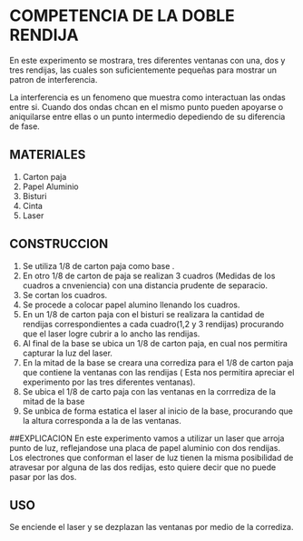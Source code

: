 # COMPETENCIA DE LA DOBLE RENDIJA

En este experimento se mostrara, tres diferentes ventanas con una, dos y tres rendijas, las cuales son suficientemente pequeñas para mostrar un patron de interferencia. 

La interferencia es un fenomeno que muestra como interactuan las ondas entre si. Cuando dos ondas chcan en el mismo punto pueden apoyarse o aniquilarse entre ellas o un punto intermedio depediendo de su diferencia de fase.

## MATERIALES

1. Carton paja 
2. Papel Aluminio 
3. Bisturi
4. Cinta
5. Laser

## CONSTRUCCION 

1. Se utiliza 1/8 de carton paja como base .
2. En otro 1/8 de carton de paja se realizan 3 cuadros (Medidas de los cuadros a cnveniencia) con una distancia prudente de separacio.
3. Se cortan los cuadros.
4. Se procede a colocar papel alumino llenando los cuadros.
5. En un 1/8 de carton paja con el bisturi se realizara la cantidad de rendijas correspondientes a cada cuadro(1,2 y 3 rendijas) procurando que el laser logre cubrir a lo ancho las rendijas.
6. Al final de la base se ubica un 1/8 de carton paja, en cual nos permitira capturar la luz del laser.
7. En la mitad de la base se creara una corrediza para el 1/8 de carton paja que contiene la ventanas con las rendijas ( Esta nos permitira apreciar el experimento por las tres diferentes ventanas).
8. Se ubica el 1/8 de carto paja con las ventanas en la corrrediza de la mitad de la base
9. Se unbica de forma estatica el laser al inicio de la base, procurando que la altura corresponda a la de las ventanas.

##EXPLICACION
En este experimento vamos a utilizar un laser que arroja punto de luz, reflejandose una placa de papel aluminio con dos rendijas. Los electrones que conforman el laser de luz tienen la misma posibilidad de atravesar por alguna de las dos redijas, esto quiere decir que no puede pasar por las dos.


## USO 

Se enciende el laser y se dezplazan las ventanas por medio de la corrediza. 
